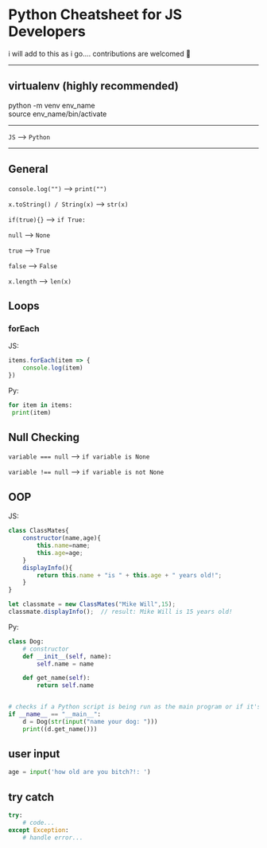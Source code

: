 # Python Cheatsheet for JS Developers
i will add to this as i go....
contributions are welcomed 🌻

---

## virtualenv (highly recommended)

python -m venv env_name  
source env_name/bin/activate

---

`JS` --> ```Python```

---

## General

`console.log("")` --> ```print("")```

`x.toString() / String(x)` --> ```str(x)```

`if(true){}` --> ```if True:```

`null` --> ```None```

`true` --> ```True```

`false` --> ```False```

`x.length` --> ```len(x)```

## Loops

### forEach

JS:

```js
items.forEach(item => {
    console.log(item)
})
```

Py:

```python
for item in items:
 print(item)
```

## Null Checking

`variable === null` --> ```if variable is None```

`variable !== null` --> ```if variable is not None```

## OOP

JS:

```js
class ClassMates{
	constructor(name,age){
    	this.name=name;
      	this.age=age;
    }
  	displayInfo(){
    	return this.name + "is " + this.age + " years old!";
    }
}

let classmate = new ClassMates("Mike Will",15);
classmate.displayInfo();  // result: Mike Will is 15 years old!
```

Py:

```python
class Dog:
    # constructor
    def __init__(self, name):
        self.name = name

    def get_name(self):
        return self.name


# checks if a Python script is being run as the main program or if it's being imported as a module into another script.
if __name__ == "__main__":
    d = Dog(str(input("name your dog: ")))
    print((d.get_name()))

```

## user input

```python
age = input('how old are you bitch?!: ')
```

## try catch

```python
try:
    # code...
except Exception:
    # handle error...
```
